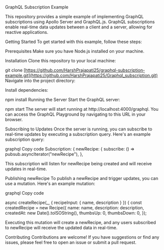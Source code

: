 GraphQL Subscription Example

This repository provides a simple example of implementing GraphQL subscriptions using Apollo Server and GraphQL.js. GraphQL subscriptions enable real-time data updates between a client and a server, allowing for reactive applications.

Getting Started
To get started with this example, follow these steps:

Prerequisites
Make sure you have Node.js installed on your machine.

Installation
Clone this repository to your local machine:

git clone [https://github.com/HarshPrajapati25/graphql-subscription-example.git](https://github.com/HarshPrajapati25/Graphql_subscription.git)
Navigate into the project directory:

Install dependencies:

npm install
Running the Server
Start the GraphQL server:


npm start
The server will start running at http://localhost:4000/graphql. You can access the GraphQL Playground by navigating to this URL in your browser.

Subscribing to Updates
Once the server is running, you can subscribe to real-time updates by executing a subscription query. Here's an example subscription query:

graphql
Copy code
Subscription: {
    newRecipe: {
      subscribe: () => pubsub.asyncIterator("newRecipe"),
    },
    
This subscription will listen for newRecipe being created and will receive updates in real-time.

Publishing newRecipe
To publish a newRecipe and trigger updates, you can use a mutation. Here's an example mutation:

graphql Copy code

async createRecipe(_, { recipeInput: { name, description } }) {
      const createdRecipe = new Recipe({
        name: name,
        description: description,
        createdAt: new Date().toISOString(),
        thumbsUp: 0,
        thumbsDown: 0,
      });
    
Executing this mutation will create a newRecipe, and any users subscribed to newRecipe will receive the updated data in real-time.

Contributing
Contributions are welcome! If you have suggestions or find any issues, please feel free to open an issue or submit a pull request.
